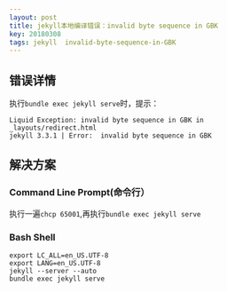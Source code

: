 ```yaml
---
layout: post
title: jekyll本地编译错误：invalid byte sequence in GBK
key: 20180308
tags: jekyll  invalid-byte-sequence-in-GBK
---
```

## 错误详情
执行```bundle exec jekyll serve```时，提示：   
```shell
Liquid Exception: invalid byte sequence in GBK in _layouts/redirect.html
jekyll 3.3.1 | Error:  invalid byte sequence in GBK
```
## 解决方案
### Command Line Prompt(命令行）
执行一遍```chcp 65001```,再执行```bundle exec jekyll serve```   
### Bash Shell
```shell
export LC_ALL=en_US.UTF-8
export LANG=en_US.UTF-8
jekyll --server --auto
bundle exec jekyll serve
```